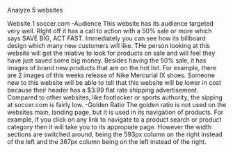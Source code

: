 Analyze 5 websites

Website 1
	soccer.com
-Audience
	This website has its audience targeted very well.  RIght off it has a
	call to action with a 50% sale or more which says SAVE BIG, ACT FAST.
	Immediately you can see how its billboard design which many new
	customers will like.  THe person looking at this website will get the
	iniative to look for products on sale and will feel they have just
	saved some big money. Besides having the 50% sale, it has images of
	brand new products that are on the hot list.  For example, there are 2
	images of this weeks release of Nike Mercurial IX shoes.  Someone new
	to this website will be able to tell that this website will be lower in
	cost because their header has a $3.99 flat rate shipping advertisement.
	Compared to other websites, like footlocker or sports authority, the
	sipping at soccer.com is fairly low.
-Golden Ratio
	The golden ratio is not used on the websites main, landing page, but it
	is used in its navigation of products.  For example, if you click on
	any link to navigate to a product search or product category then it
	will take you to its appropiate page.  However the width sections are
	switched around, being the 593px column on the right instead of the
	left and the 367px column being on the left instead of the right.

